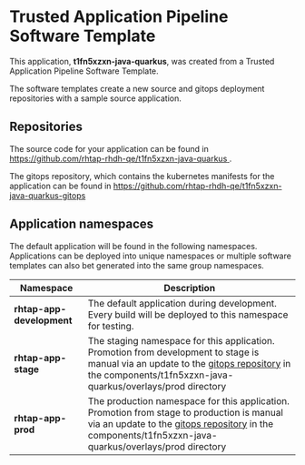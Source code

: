 # Trusted Application Pipeline Software Template

This application, **t1fn5xzxn-java-quarkus**, was created from a Trusted Application Pipeline Software Template.

The software templates create a new source and gitops deployment repositories with a sample source application. 

## Repositories

The source code for your application can be found in [https://github.com/rhtap-rhdh-qe/t1fn5xzxn-java-quarkus ](https://github.com/rhtap-rhdh-qe/t1fn5xzxn-java-quarkus ).
 
The gitops repository, which contains the kubernetes manifests for the application can be found in 
[https://github.com/rhtap-rhdh-qe/t1fn5xzxn-java-quarkus-gitops ](https://github.com/rhtap-rhdh-qe/t1fn5xzxn-java-quarkus-gitops ) 

## Application namespaces 

The default application will be found in the following namespaces. Applications can be deployed into unique namespaces or multiple software templates can also bet generated into the same group namespaces.  

|  Namespace   |  Description   |  
| -------- | -------- |   
| **rhtap-app-development** | The default application during development. Every build will be deployed to this namespace for testing. | 
| **rhtap-app-stage** | The staging namespace for this application. Promotion from development to stage is manual via an update to the [gitops repository](https://github.com/rhtap-rhdh-qe/t1fn5xzxn-java-quarkus-gitops ) in the components/t1fn5xzxn-java-quarkus/overlays/prod directory |  
| **rhtap-app-prod** | The production namespace for this application. Promotion from stage to production is manual via an update to the [gitops repository](https://github.com/rhtap-rhdh-qe/t1fn5xzxn-java-quarkus-gitops ) in the components/t1fn5xzxn-java-quarkus/overlays/prod directory | 
